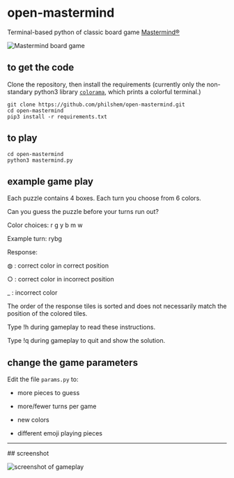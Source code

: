 # open-mastermind
Terminal-based python of classic board game [Mastermind®](https://en.wikipedia.org/wiki/Mastermind_(board_game))


![Mastermind board game](https://upload.wikimedia.org/wikipedia/commons/thumb/2/2d/Mastermind.jpg/137px-Mastermind.jpg)

## to get the code

Clone the repository, then install the requirements (currently only the non-standary python3 library [`colorama`](https://pypi.org/project/colorama/), which prints a colorful terminal.)

    git clone https://github.com/philshem/open-mastermind.git
    cd open-mastermind
    pip3 install -r requirements.txt

## to play

    cd open-mastermind
    python3 mastermind.py

## example game play

Each puzzle contains 4 boxes. Each turn you choose from 6 colors.

Can you guess the puzzle before your turns run out?

Color choices: r g y b m w

Example turn: rybg

Response:

◍  :  correct color in correct position

○  :  correct color in incorrect position

_  :  incorrect color

The order of the response tiles is sorted and does not necessarily match the position of the colored tiles.

Type !h during gameplay to read these instructions.

Type !q during gameplay to quit and show the solution.

## change the game parameters

Edit the file `params.py` to:

 + more pieces to guess

 + more/fewer turns per game

 + new colors

 + different emoji playing pieces

---

## screenshot

![screenshot of gameplay](https://gist.githubusercontent.com/philshem/71507d4e8ecfabad252fbdf4d9f8bdd2/raw/e00c621f403520d3268f2a9ece176fb2f05f2185/mastermind.png)
